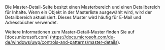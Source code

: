 ﻿Die Master-Detail-Seite besitzt einen Masterbereich und einen Detailbereich für Inhalte. Wenn ein Objekt in der Masterliste ausgewählt wird, wird der Detailbereich aktualisiert. Dieses Muster wird häufig für E-Mail und Adressbücher verwendet.

Weitere Informationen zum Master-Detail-Muster finden Sie auf [docs.microsoft.com] (https://docs.microsoft.com/de-de/windows/uwp/controls-and-patterns/master-details).
